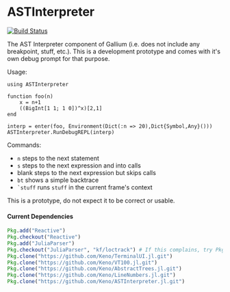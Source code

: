 # ASTInterpreter

[![Build Status](https://travis-ci.org/Keno/ASTInterpreter.jl.svg?branch=master)](https://travis-ci.org/Keno/ASTInterpreter.jl)

The AST Interpreter component of Gallium (i.e. does not include any breakpoint,
  stuff, etc.). This is a development prototype and comes with it's own debug
  prompt for that purpose.
  
Usage:
```
using ASTInterpreter

function foo(n)
    x = n+1
    ((BigInt[1 1; 1 0])^x)[2,1]
end

interp = enter(foo, Environment(Dict(:n => 20),Dict{Symbol,Any}()))
ASTInterpreter.RunDebugREPL(interp)
```
Commands:
- `n` steps to the next statement
- `s` steps to the next expression and into calls
- blank steps to the next expression but skips calls
- `bt` shows a simple backtrace
- ``` `stuff ``` runs `stuff` in the current frame's context

This is a prototype, do not expect it to be correct or usable.

#### Current Dependencies

```julia
Pkg.add("Reactive")
Pkg.checkout("Reactive")
Pkg.add("JuliaParser")
Pkg.checkout("JuliaParser", "kf/loctrack") # If this complains, try Pkg.checkout("JuliaParser") first
Pkg.clone("https://github.com/Keno/TerminalUI.jl.git")
Pkg.clone("https://github.com/Keno/VT100.jl.git")
Pkg.clone("https://github.com/Keno/AbstractTrees.jl.git")
Pkg.clone("https://github.com/Keno/LineNumbers.jl.git")
Pkg.clone("https://github.com/Keno/ASTInterpreter.jl.git")
```
